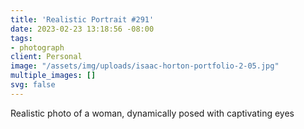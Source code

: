 ```yaml
---
title: 'Realistic Portrait #291'
date: 2023-02-23 13:18:56 -08:00
tags:
- photograph
client: Personal
image: "/assets/img/uploads/isaac-horton-portfolio-2-05.jpg"
multiple_images: []
svg: false
---
```


Realistic photo of a woman, dynamically posed with captivating eyes